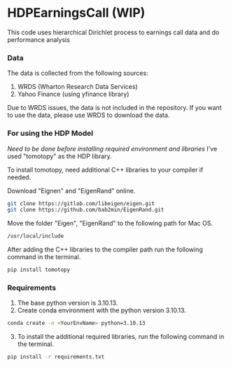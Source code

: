 # HDPEarningsCall (WIP)
This code uses hierarchical Dirichlet process to earnings call data and do performance analysis

### Data
The data is collected from the following sources:
1. WRDS (Wharton Research Data Services)
2. Yahoo Finance (using yfinance library)

Due to WRDS issues, the data is not included in the repository. If you want to use the data, please use WRDS to download the data.

### For using the HDP Model
*Need to be done before installing required environment and libraries*
I've used "tomotopy" as the HDP library.

To install tomotopy, need additional C++ libraries to your compiler if needed.

Download "Eignen" and "EigenRand" online.
```bash
git clone https://gitlab.com/libeigen/eigen.git
git clone https://github.com/bab2min/EigenRand.git
```
Move the folder "Eigen", "EigenRand" to the following path for Mac OS.
    
```bash
/usr/local/include
```

After adding the C++ libraries to the compiler path run the following command in the terminal.

```bash
pip install tomotopy
```

### Requirements
1. The base python version is 3.10.13.
2. Create conda environment with the python version 3.10.13.
```bash
conda create -n <YourEnvName> python=3.10.13
```
3. To install the additional required libraries, run the following command in the terminal.
```bash
pip install -r requirements.txt
```
